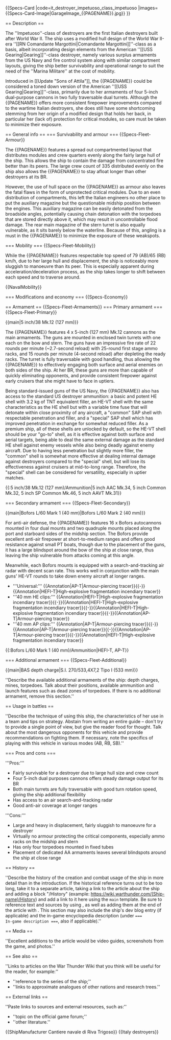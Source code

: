 {{Specs-Card
|code=it_destroyer_impetuoso_class_impetuoso
|images={{Specs-Card-Image|GarageImage_{{PAGENAME}}.jpg}}
}}

== Description ==
<!-- ''In the first part of the description, cover the history of the ship's creation and military application. In the second part, tell the reader about using this ship in the game. Add a screenshot: if a beginner player has a hard time remembering vehicles by name, a picture will help them identify the ship in question.'' -->
The ''Impetuoso''-class of destroyers are the first Italian destroyers built after World War II. The ship uses a modified hull design of the World War II-era ''[[RN Comandante Margottini|Comandante Margottini]]''-class as a basis, albeit incorporating design elements from the American ''[[USS Gearing|Gearing]]''-class destroyer, namely various surplus armaments from the US Navy and fire control system along with similar compartment layouts, giving the ship better survivability and operational range to suit the need of the ''Marina Militare'' at the cost of mobility.

Introduced in [[Update "Sons of Attila"]], the {{PAGENAME}} could be considered a toned down version of the American ''[[USS Gearing|Gearing]]''-class, primarily due to her armaments of four 5-inch dual-purpose cannons in two fully traversable dual turrets. Although the {{PAGENAME}} offers more consistent firepower improvements compared to the wartime Italian destroyers, she does still have some shortcoming stemming from her origin of a modified design that holds her back, in particular her (lack of) protection for critical modules, so care must be taken to minimize their exposure.

== General info ==
=== Survivability and armour ===
{{Specs-Fleet-Armour}}
<!-- ''Talk about the vehicle's armour. Note the most well-defended and most vulnerable zones, e.g. the ammo magazine. Evaluate the composition of components and assemblies responsible for movement and manoeuvrability. Evaluate the survivability of the primary and secondary armaments separately. Don't forget to mention the size of the crew, which plays an important role in fleet mechanics. Save tips on preserving survivability for the "Usage in battles" section. If necessary, use a graphical template to show the most well-protected or most vulnerable points in the armour.'' -->
The {{PAGENAME}} features a spread out compartmented layout that distributes modules and crew quarters evenly along the fairly large hull of the ship. This allows the ship to contain the damage from concentrated fire better than its peers. The large crew count of 335 distributed evenly on the ship also allows the {{PAGENAME}} to stay afloat longer than other destroyers at its BR.

However, the use of hull space on the {{PAGENAME}} as armour also leaves the fatal flaws in the form of unprotected critical modules. Due to an even distribution of compartments, this left the Italian engineers no other place to put the auxiliary magazine but the questionable midship position between the engines. This auxiliary magazine can be easily detonated from the broadside angles, potentially causing chain detonation with the torpedoes that are stored directly above it, which may result in uncontrollable flood damage. The rear main magazine of the stern turret is also equally vulnerable, as it sits barely below the waterline. Because of this, angling is a must in the {{PAGENAME}} to minimize the exposure of these weakspots.

=== Mobility ===
{{Specs-Fleet-Mobility}}
<!-- ''Write about the ship's mobility. Evaluate its power and manoeuvrability, rudder rerouting speed, stopping speed at full tilt, with its maximum forward and reverse speed.'' -->
While the {{PAGENAME}} features respectable top speed of 79 (AB)/65 (RB) km/h, due to her large hull and displacement, the ship is noticeably more sluggish to manoeuvre than its peer. This is especially apparent during acceleration/deceleration process, as the ship takes longer to shift between each speed and to traverse around.

{{NavalMobility}}

=== Modifications and economy ===
{{Specs-Economy}}

== Armament ==
{{Specs-Fleet-Armaments}}
=== Primary armament ===
{{Specs-Fleet-Primary}}
<!-- ''Provide information about the characteristics of the primary armament. Evaluate their efficacy in battle based on their reload speed, ballistics and the capacity of their shells. Add a link to the main article about the weapon: <code><nowiki>{{main|Weapon name (calibre)}}</nowiki></code>. Broadly describe the ammunition available for the primary armament, and provide recommendations on how to use it and which ammunition to choose.'' -->
{{main|5 inch/38 Mk.12 (127 mm)}}

The {{PAGENAME}} features 4 x 5-inch (127 mm) Mk.12 cannons as the main armaments. The guns are mounted in enclosed twin turrets with one each on the bow and stern. The guns have an impressive fire rate of 22 rounds per minute (~2.7-second reload) with 25-round first stage ammo racks, and 15 rounds per minute (4-second reload) after depleting the ready racks. The turret is fully traversable with good handling, thus allowing the {{PAGENAME}} to effectively engaging both surface and aerial enemies on both sides of the ship. At her BR, these guns are more than capable of quickly eliminating opponents, and provide consistent firepower against early cruisers that she might have to face in uptiers.

Being standard-issued guns of the US Navy, the {{PAGENAME}} also has access to the standard US destroyer ammunition: a basic and potent HE shell with 3.2 kg of TNT equivalent filler, an HE-VT shell with the same characteristics as the HE shell but with a variable time fuse that will detonate within close proximity of any aircraft, a "common" SAP shell with respectable penetration and filler, and a "special" SAP shell which has improved penetration in exchange for somewhat reduced filler. As a premium ship, all of these shells are unlocked by default, so the HE-VT shell should be your "go-to" shell, as it is effective against both surface and aerial targets, being able to deal the same external damage as the standard HE shell against enemy vessels while also being deadly against enemy aircraft. Due to having less penetration but slightly more filler, the "common" shell is somewhat more effective at dealing internal damage against destroyers compared to the "special" shell, but will lose its effectiveness against cruisers at mid-to-long range. Therefore, the "special" shell can be considered for versatility, especially in uptier matches.

{{:5 inch/38 Mk.12 (127 mm)/Ammunition|5 inch AAC Mk.34, 5 inch Common Mk.32, 5 inch SP Common Mk.46, 5 inch AAVT Mk.31}}

=== Secondary armament ===
{{Specs-Fleet-Secondary}}
<!-- ''Some ships are fitted with weapons of various calibres. Secondary armaments are defined as weapons chosen with the control <code>Select secondary weapon</code>. Evaluate the secondary armaments and give advice on how to use them. Describe the ammunition available for the secondary armament. Provide recommendations on how to use them and which ammunition to choose. Remember that any anti-air armament, even heavy calibre weapons, belong in the next section. If there is no secondary armament, remove this section.'' -->
{{main|Bofors L/60 Mark 1 (40 mm)|Bofors L/60 Mark 2 (40 mm)}}

For anti-air defense, the {{PAGENAME}} features 16 x Bofors autocannons mounted in four dual mounts and two quadruple mounts placed along the port and starboard sides of the midship section. The Bofors provide excellent anti-air firepower at short-to-medium ranges and offers good resistance against small PT boats, though due to the placement of the guns, it has a large blindspot around the bow of the ship at close range, thus leaving the ship vulnerable from attacks coming at this angle.

Meanwhile, each Bofors mounts is equipped with a search-and-tracking air radar with decent scan rate. This works well in conjunction with the main guns' HE-VT rounds to take down enemy aircraft at longer ranges.

* '''Universal:''' {{Annotation|AP-T|Armour-piercing tracer}}{{-}}{{Annotation|HEFI-T|High-explosive fragmentation incendiary tracer}}
* '''40 mm HE clips:''' {{Annotation|HEFI-T|High-explosive fragmentation incendiary tracer}}{{-}}{{Annotation|HEFI-T|High-explosive fragmentation incendiary tracer}}{{-}}{{Annotation|HEFI-T|High-explosive fragmentation incendiary tracer}}{{-}}{{Annotation|AP-T|Armour-piercing tracer}}
* '''40 mm AP clips:''' {{Annotation|AP-T|Armour-piercing tracer}}{{-}}{{Annotation|AP-T|Armour-piercing tracer}}{{-}}{{Annotation|AP-T|Armour-piercing tracer}}{{-}}{{Annotation|HEFI-T|High-explosive fragmentation incendiary tracer}}

{{:Bofors L/60 Mark 1 (40 mm)/Ammunition|HEFI-T, AP-T}}

=== Additional armament ===
{{Specs-Fleet-Additional}}
<!-- ''Describe the available additional armaments of the ship: depth charges, mines, torpedoes. Talk about their positions, available ammunition and launch features such as dead zones of torpedoes. If there is no additional armament, remove this section.'' -->
{{main|BAS depth charge|S.I. 270/533,4X7,2 Tipo I (533 mm)}}

''Describe the available additional armaments of the ship: depth charges, mines, torpedoes. Talk about their positions, available ammunition and launch features such as dead zones of torpedoes. If there is no additional armament, remove this section.''

== Usage in battles ==
<!-- ''Describe the technique of using this ship, the characteristics of her use in a team and tips on strategy. Abstain from writing an entire guide – don't try to provide a single point of view, but give the reader food for thought. Talk about the most dangerous opponents for this vehicle and provide recommendations on fighting them. If necessary, note the specifics of playing with this vehicle in various modes (AB, RB, SB).'' -->
''Describe the technique of using this ship, the characteristics of her use in a team and tips on strategy. Abstain from writing an entire guide – don't try to provide a single point of view, but give the reader food for thought. Talk about the most dangerous opponents for this vehicle and provide recommendations on fighting them. If necessary, note the specifics of playing with this vehicle in various modes (AB, RB, SB).''

=== Pros and cons ===
<!-- ''Summarise and briefly evaluate the vehicle in terms of its characteristics and combat effectiveness. Mark its pros and cons in the bulleted list. Try not to use more than 6 points for each of the characteristics. Avoid using categorical definitions such as "bad", "good" and the like - use substitutions with softer forms such as "inadequate" and "effective".'' -->

'''Pros:'''
* Fairly survivable for a destroyer due to large hull size and crew count
* Four 5-inch dual purposes cannons offers steady damage output for its BR
* Both main turrets are fully traversable with good turn rotation speed, giving the ship additional flexibility
* Has access to an air search-and-tracking radar
* Good anti-air coverage at longer ranges

'''Cons:'''
* Large and heavy in displacement, fairly sluggish to manoeuvre for a destroyer
* Virtually no armour protecting the critical components, especially ammo racks on the midship and stern
* Has only four torpedoes mounted in fixed tubes
* Placement of dedicated AA armaments leaves several blindspots around the ship at close range

== History ==
<!-- ''Describe the history of the creation and combat usage of the ship in more detail than in the introduction. If the historical reference turns out to be too long, take it to a separate article, taking a link to the article about the ship and adding a block "/History" (example: <nowiki>https://wiki.warthunder.com/(Ship-name)/History</nowiki>) and add a link to it here using the <code>main</code> template. Be sure to reference text and sources by using <code><nowiki><ref></ref></nowiki></code>, as well as adding them at the end of the article with <code><nowiki><references /></nowiki></code>. This section may also include the ship's dev blog entry (if applicable) and the in-game encyclopedia description (under <code><nowiki>=== In-game description ===</nowiki></code>, also if applicable).'' -->
''Describe the history of the creation and combat usage of the ship in more detail than in the introduction. If the historical reference turns out to be too long, take it to a separate article, taking a link to the article about the ship and adding a block "/History" (example: <nowiki>https://wiki.warthunder.com/(Ship-name)/History</nowiki>) and add a link to it here using the <code>main</code> template. Be sure to reference text and sources by using <code><nowiki><ref></ref></nowiki></code>, as well as adding them at the end of the article with <code><nowiki><references /></nowiki></code>. This section may also include the ship's dev blog entry (if applicable) and the in-game encyclopedia description (under <code><nowiki>=== In-game description ===</nowiki></code>, also if applicable).''

== Media ==
<!-- ''Excellent additions to the article would be video guides, screenshots from the game, and photos.'' -->
''Excellent additions to the article would be video guides, screenshots from the game, and photos.''

== See also ==
<!-- ''Links to articles on the War Thunder Wiki that you think will be useful for the reader, for example:''
* ''reference to the series of the ship;''
* ''links to approximate analogues of other nations and research trees.'' -->
''Links to articles on the War Thunder Wiki that you think will be useful for the reader, for example:''
* ''reference to the series of the ship;''
* ''links to approximate analogues of other nations and research trees.''

== External links ==
<!-- ''Paste links to sources and external resources, such as:''
* ''topic on the official game forum;''
* ''other literature.'' -->
''Paste links to sources and external resources, such as:''
* ''topic on the official game forum;''
* ''other literature.''

{{ShipManufacturer Cantiere navale di Riva Trigoso}}
{{Italy destroyers}}